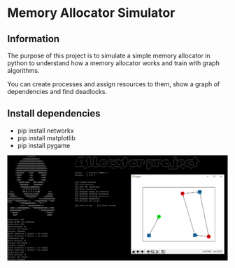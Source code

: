 # Memory Allocator Simulator

## Information

The purpose of this project is to simulate a simple memory allocator in python to understand how a memory allocator works and train with graph algorithms.

You can create processes and assign resources to them, show a graph of dependencies and find deadlocks.

## Install dependencies

- pip install networkx
- pip install matplotlib
- pip install pygame

![](/screen.png)
